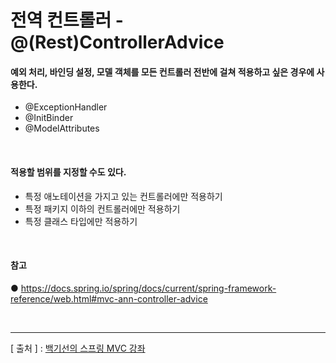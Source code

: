 전역 컨트롤러 - @(Rest)ControllerAdvice
===

#### 예외 처리, 바인딩 설정, 모델 객체를 모든 컨트롤러 전반에 걸쳐 적용하고 싶은 경우에 사용한다.
  + @ExceptionHandler
  + @InitBinder
  + @ModelAttributes

<br/>

#### 적용할 범위를 지정할 수도 있다.
  + 특정 애노테이션을 가지고 있는 컨트롤러에만 적용하기
  + 특정 패키지 이하의 컨트롤러에만 적용하기
  + 특정 클래스 타입에만 적용하기
  
<br/>

#### 참고
● https://docs.spring.io/spring/docs/current/spring-framework-reference/web.html#mvc-ann-controller-advice  

<br/>

---
[ 출처 ] : [백기선의 스프링 MVC 강좌](https://www.inflearn.com/course/%EC%9B%B9-mvc#)   
